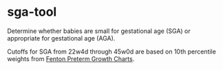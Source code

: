 # sga-tool
Determine whether babies are small for gestational age (SGA) or appropriate for gestational age (AGA).

Cutoffs for SGA from 22w4d through 45w0d are based on 10th percentile weights from [Fenton Preterm Growth Charts](https://www.ucalgary.ca/fenton).
